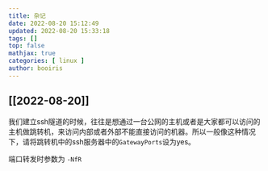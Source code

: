 ```yaml
---
title: 杂记 
date: 2022-08-20 15:12:49 
updated: 2022-08-20 15:33:18
tags: [] 
top: false
mathjax: true
categories: [ linux ]
author: booiris
---
```


## [[2022-08-20]]

我们建立ssh隧道的时候，往往是想通过一台公网的主机或者是大家都可以访问的主机做跳转机，来访问内部或者外部不能直接访问的机器。所以一般像这种情况下，请将跳转机中的ssh服务器中的`GatewayPorts`设为yes。

端口转发时参数为 `-NfR`
